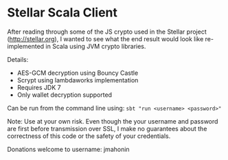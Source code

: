 # Stellar Scala Client

After reading through some of the JS crypto used in the Stellar project 
(http://stellar.org), I wanted to see what the end result would look like
re-implemented in Scala using JVM crypto libraries.

Details:
- AES-GCM decryption using Bouncy Castle
- Scrypt using lambdaworks implementation
- Requires JDK 7
- Only wallet decryption supported

Can be run from the command line using:
`sbt "run <username> <password>"`

Note: Use at your own risk. Even though the your username and password are
first before transmission over SSL, I make no guarantees about the correctness
of this code or the safety of your credentials.

Donations welcome to username: jmahonin